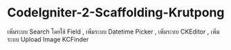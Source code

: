 # CodeIgniter-2-Scaffolding-Krutpong
เพิ่มระบบ Search โดยใช้ Field , เพิ่มระบบ Datetime Picker , เพิ่มระบบ CKEditor , เพิ่มระบบ Upload Image KCFinder
